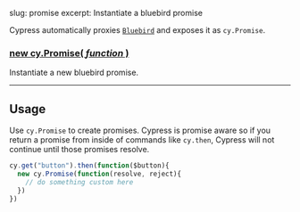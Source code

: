 slug: promise
excerpt: Instantiate a bluebird promise

Cypress automatically proxies [`Bluebird`](https://github.com/petkaantonov/bluebird) and exposes it as `cy.Promise`.

### [new cy.Promise( *function* )](#usage)

Instantiate a new bluebird promise.

***

## Usage

Use `cy.Promise` to create promises. Cypress is promise aware so if you return a promise from inside of commands like `cy.then`, Cypress will not continue until those promises resolve.

```javascript
cy.get("button").then(function($button){
  new cy.Promise(function(resolve, reject){
    // do something custom here
  })
})
```
